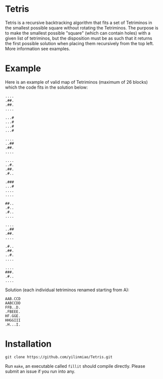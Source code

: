 # Tetris
Tetris is a recursive backtracking algorithm that fits a set of Tetriminos in the smallest possible square without rotating the Tetriminos. The purpose is to make the smallest possible "square" (which can contain holes) with a given list of tetriminos, but the disposition must be as such that it returns the first possible solution when placing them recursively from the top left. More information see examples.

# Example
Here is an example of valid map of Tetriminos (maximum of 26 blocks) which the code fits in the solution below:

```
....
.##.
.##.
....

...#
...#
...#
...#

....
..##
.##.
....

....
..#.
.##.
.#..

.###
...#
....
....

##..
.#..
.#..
....

....
..##
.##.
....

.#..
.##.
..#.
....

....
###.
.#..
....
```

Solution (each individual tetriminos renamed starting from A):
```
AAB.CCD
AABCCDD
FFB..D.
.FBEEE.
HF.GGE.
HHGGIII
.H...I.
```
# Installation

    git clone https://github.com/yilinmiao/Tetris.git
Run `make`, an executable called `fillit` should compile directly. Please submit
an issue if you run into any.
